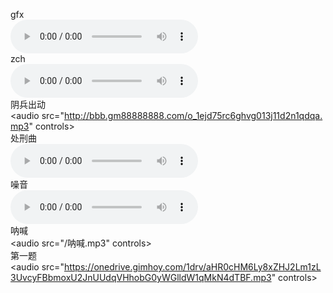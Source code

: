 gfx<br />
<audio src="/F.mp3" controls></audio><br />
zch<br />
<audio src="/G.mp3" controls></audio><br />
阴兵出动<br />
<audio src="http://bbb.gm88888888.com/o_1ejd75rc6ghvg013j11d2n1qdqa.mp3" controls></audio><br />
处刑曲<br />
<audio src="/害怕.mp3" controls></audio><br />
噪音<br />
<audio src="http://bbb.gm88888888.com/o_1ejd7867hiru13k3uom1eli1bna.mp3" controls></audio><br />
呐喊<br />
<audio src="/呐喊.mp3" controls></audio><br />
第一题<br />
<audio src="https://onedrive.gimhoy.com/1drv/aHR0cHM6Ly8xZHJ2Lm1zL3UvcyFBbmoxU2JnUUdqVHhobG0yWGlldW1qMkN4dTBF.mp3" controls></audio><br />
